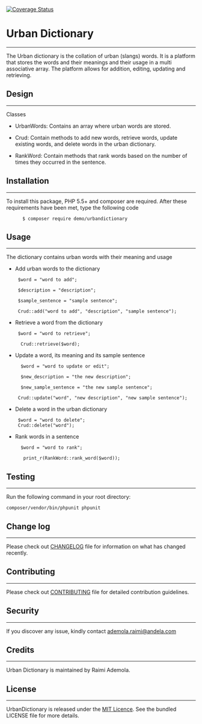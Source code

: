 [![Coverage Status](https://coveralls.io/repos/github/andela-araimi/Checkpoint-one/badge.svg?branch=master)](https://coveralls.io/github/andela-araimi/Checkpoint-one?branch=master)

**Urban Dictionary**
================


----------


The Urban dictionary is the collation of urban (slangs) words. It is a platform that stores the words and their meanings and their usage in a multi associative array. The platform allows for addition, editing, updating and retrieving. 

**Design**
------


----------

Classes

 - UrbanWords: Contains an array where urban words are stored.
 
 - Crud: Contain methods to add new words, retrieve words, update
   existing words, and delete words in the urban dictionary.
 - RankWord: Contain methods that rank words based on the number of     times they occurred in the sentence.

**Installation**
-------


----------


To install this package, PHP 5.5+ and composer are required. After these requirements have been met, type the following code 

          $ composer require demo/urbandictionary

**Usage**
-----


----------


The dictionary contains urban words with their meaning and usage

 - Add urban words to the dictionary

	    $word = "word to add";
	
	    $description = "description";
	
	    $sample_sentence = "sample sentence";

	    Crud::add("word to add", "description", "sample sentence");

 - Retrieve a word from the dictionary

	    $word = "word to retrieve";
	    
	     Crud::retrieve($word);

 - Update a word, its meaning and its sample sentence
 
		 $word = "word to update or edit";
		 
		 $new_description = "the new description";
		
		 $new_sample_sentence = "the new sample sentence";
		
		Crud::update("word", "new description", "new sample sentence");

 - Delete a word in the urban dictionary

		$word = "word to delete";
		Crud::delete("word");

 - Rank words in a sentence

		 $word = "word to rank";

          print_r(RankWord::rank_word($word));

**Testing**
-------


----------


Run the following command in your root directory:

    composer/vendor/bin/phpunit phpunit


**Change log**
----------


----------


Please check out [CHANGELOG](https://github.com/andela-araimi/Checkpoint-one/blob/master/CHANGELOG.md/%22CHANGELOG%22) file for information on what has changed recently.

**Contributing**
------------


----------


Please check out [CONTRIBUTING](https://github.com/andela-araimi/Checkpoint-one/edit/master/CONTRIBUTING.md/%22CONTRIBUTING%22) file for detailed contribution guidelines.

**Security**
--------


----------
If you discover any issue, kindly contact ademola.raimi@andela.com

**Credits**
-------


----------


Urban Dictionary is maintained by Raimi Ademola.

**License**
-------


----------


UrbanDictionary is released under the [MIT Licence](https://github.com/andela-araimi/Checkpoint-one/blob/master/LICENSE.md/%22MIT%20License%22). See the bundled LICENSE file for more details.